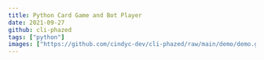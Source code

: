```yaml
---
title: Python Card Game and Bot Player
date: 2021-09-27
github: cli-phazed
tags: ["python"]
images: ["https://github.com/cindyc-dev/cli-phazed/raw/main/demo/demo.gif"]
---
```

